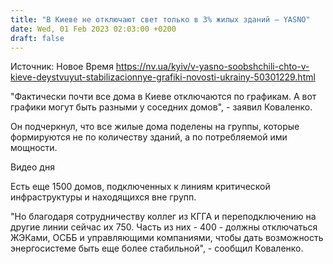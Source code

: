 ```yaml
---
title: "В Киеве не отключают свет только в 3% жилых зданий — YASNO"
date: Wed, 01 Feb 2023 02:03:00 +0200
draft: false
---
```

Источник: Новое Время https://nv.ua/kyiv/v-yasno-soobshchili-chto-v-kieve-deystvuyut-stabilizacionnye-grafiki-novosti-ukrainy-50301229.html


"Фактически почти все дома в Киеве отключаются по графикам. А вот графики могут быть разными у соседних домов", - заявил Коваленко.

Он подчеркнул, что все жилые дома поделены на группы, которые формируются не по количеству зданий, а по потребляемой ими мощности.

  Видео дня   

Есть еще 1500 домов, подключенных к линиям критической инфраструктуры и находящихся вне групп.

"Но благодаря сотрудничеству коллег из КГГА и переподключению на другие линии сейчас их 750. Часть из них - 400 - должны отключаться ЖЭКами, ОСББ и управляющими компаниями, чтобы дать возможность энергосистеме быть еще более стабильной", - сообщил Коваленко.
